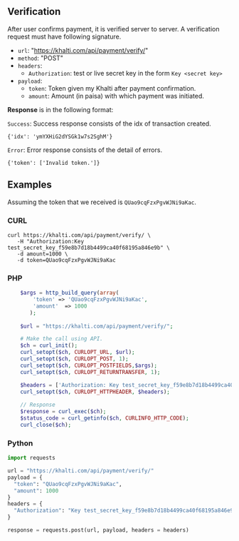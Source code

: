 ## Verification
After user confirms payment, it is verified server to server.
A verification request must have following signature.

- `url`: "https://khalti.com/api/payment/verify/"
- `method`: "POST"
- `headers`:
	- `Authorization`: test or live secret key in the form `Key <secret key>`
- `payload`:
	- `token`: Token given my Khalti after payment confirmation.
	- `amount`: Amount (in paisa) with which payment was initiated.

**Response** is in the following format:

`Success`: Success response consists of the idx of transaction created.

```
{'idx': 'ymYXHiG2dYSGk1w7s2SghM'}
```

`Error`: Error response consists of the detail of errors.

```
{'token': ['Invalid token.']}
```

## Examples
Assuming the token that we received is `QUao9cqFzxPgvWJNi9aKac`.

### CURL

```curl
curl https://khalti.com/api/payment/verify/ \
   -H "Authorization:Key test_secret_key_f59e8b7d18b4499ca40f68195a846e9b" \
   -d amount=1000 \
   -d token=QUao9cqFzxPgvWJNi9aKac
```

### PHP
```php
    $args = http_build_query(array(
        'token' => 'QUao9cqFzxPgvWJNi9aKac',
        'amount'  => 1000
       );
    
    $url = "https://khalti.com/api/payment/verify/";

    # Make the call using API.
    $ch = curl_init();
    curl_setopt($ch, CURLOPT_URL, $url);
    curl_setopt($ch, CURLOPT_POST, 1);
    curl_setopt($ch, CURLOPT_POSTFIELDS,$args);
    curl_setopt($ch, CURLOPT_RETURNTRANSFER, 1);

    $headers = ['Authorization: Key test_secret_key_f59e8b7d18b4499ca40f68195a846e9b'];
	curl_setopt($ch, CURLOPT_HTTPHEADER, $headers);
    
    // Response
    $response = curl_exec($ch);
    $status_code = curl_getinfo($ch, CURLINFO_HTTP_CODE);
    curl_close($ch);

```

### Python

```python
import requests

url = "https://khalti.com/api/payment/verify/"
payload = {
  "token": "QUao9cqFzxPgvWJNi9aKac",
  "amount": 1000
}
headers = {
  "Authorization": "Key test_secret_key_f59e8b7d18b4499ca40f68195a846e9b"
}

response = requests.post(url, payload, headers = headers)
```
